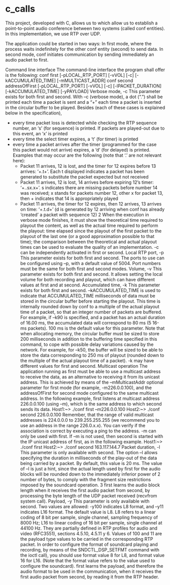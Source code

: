# c_calls


This project, developed with C, allows us to which allow us to establish a point-to-point audio conference 
between two systems (called conf entities). In this implementation, we use RTP over UDP.

The application could be started in two ways: In first mode, where the process waits indefinitely for the other
conf entity (second) to send data. In second mode, conf initiates communication by sending immediately an audio packet to first.

Command line interface
The command-line interface the program shall offer is the following:
conf first [-pLOCAL_RTP_PORT] [-vVOL] [-c] [-kACCUMULATED_TIME] [-mMULTICAST_ADDR]
conf second addressOfFirst [-pLOCAL_RTP_PORT] [-vVOL] [-c] [-lPACKET_DURATION] [-kACCUMULATED_TIME] [-yPAYLOAD]
Verbose mode, -c
This parameter exists for both first and second.
With –c (verbose mode), a dot (“.”) shall be printed each time a packet is sent and a “+” each time a packet is inserted in the circular buffer to be played. Besides (each of these cases is explained below in the specification),
- every time packet loss is detected while checking the RTP sequence number, an ‘s’ (for sequence) is printed. If packets are played-out due to this event, an ‘x’ is printed
- every time the select timer expires, a ‘t’ (for timer) is printed
- every time a packet arrives after the timer (programmed for the case this packet would not arrive) expires, a ‘d’ (for delayed) is printed.
Examples that may occur are the following (note that ‘.’ are not relevant here):
  - Packet 11 arrives, 12 is lost, and the timer for 12 expires before 13 arrives: ‘+.t+’.
  Each t displayed indicates a packet has been generated to substitute the packet expected but not received
  - Packet 11 arrives, 12 is lost, 14 arrives before expiring 12’s timer: ‘+..sx.x+’.
  s indicates there are missing packets before number 14 was received; x stands for packets number 12, other x for packet 13, then + indicates that 14 is appropriately played
  - Packet 11 arrives, the timer for 12 expires, then 12 arrives, 13 arrives on time: ‘+.t.d+’ (d is generated by 12 arriving when conf has already ‘created’ a packet with sequence 12)
2
When the execution in verbose mode finishes, it must show the theoretical time required to playout the content,
as well as the actual time required to perform the playout: time elapsed since the playout of the first packet to
the playout of the last one (or a good approximation possible to that time); the comparison between the
theoretical and actual playout times can be used to evaluate the quality of an implementation.
-c can be independently activated in first or second.
Local RTP port, -p
This parameter exists for both first and second.
The ports to use can be configured using –p, with a default value of 5004.
Port numbers must be the same for both first and second modes.
Volume, -v
This parameter exists for both first and second.
It allows setting the local volume for both recording and playout, which can have different values at first
and at second.
Accumulated time, -k
This parameter exists for both first and second.
–kACCUMULATED_TIME is used to indicate that ACCUMULATED_TIME milliseconds of data must be stored in
the circular buffer before starting the playout. This time is internally rounded down by conf to a multiple of
the actual playout time of a packet, so that an integer number of packets are buffered. For example, if –k90 is
specified, and a packet has an actual duration of 16.00 ms, the accumulated data will correspond to 80 ms (5
16-ms packets).
100 ms is the default value for this parameter.
Note that when allocating memory, the circular buffer must be sized to store 200 milliseconds in addition to the
buffering time specified in this command, to cope with possible delay variations caused by the network. For
example, for –k50, the buffer will be sized to be able to store the data corresponding to 250 ms of playout
(rounded down to the multiple of the actual playout time of a packet).
-k may have different values for first and second.
Multicast operation
The application running as first must be able to use a multicast address to receive the data, as an alternative
to receiving it from its unicast address. This is achieved by means of the –mMulticastAddr optional
parameter for first mode (for example, -m226.0.0.100), and the addressOfFirst for second
mode configured to the same multicast address. In the following example, first listens at multicast address
226.0.0.100 (using –m), which is the same address to which second sends its data.
Host1:~> ./conf first –m226.0.0.100
Host2:~> ./conf second 226.0.0.100
Remember, that the range of valid multicast addresses is 224.0.0.0 to 239.255.255.255 (we recommend you to
use an address in the range 226.0.x.x). You can verify if the association is correct by executing a ping to the
address.
-m can only be used with first.
If –m is not used, then second is started with the IP unicast address of first, as in the following example.
Host1:~> ./conf first
Host2:~> ./conf second 163.117.144.7
Packet duration, -l
This parameter is only available with second.
The option –l allows specifying the duration in milliseconds of the play-out of the data being carried by a
packet. By default, this value is 20 ms.
The value of –l is just a hint, since the actual length used by first for the audio blocks will be rounded down to
the immediately inferior power of 2 number of bytes, to comply with the fragment size restrictions imposed by
the soundcard operation.
3
first learns the audio block length when it receives the first audio packet from second, by processing the
byte length of the UDP packet received (recvfrom system call).
Payload, -y
This parameter is only available with second.
Two values are allowed: -y100 indicates L8 format, and –y11 indicates L16 format. The default value is L8.
L8 refers to a linear coding of 8 bit per sample, single channel, sampling frequency of 8000 Hz; L16 to linear
coding of 16 bit per sample, single channel at 44100 Hz. They are partially defined in RTP profiles for audio
and video (RFC3551), sections 4.5.10, 4.5.11 y 6.
Values of 100 and 11 are the payload type values to be carried in the corresponding RTP packet.
In order to configure the format of soundcard playing and recording, by means of the SNDCTL_DSP_SETFMT
command with the ioctl call), you should use format value 8 for L8, and format value 16 for L16. (Note that
the format value refers to the value used to configure the soundcard).
first learns the payload, and therefore the audio format to be used in the communication, when it receives
the first audio packet from second, by reading it from the RTP header.
